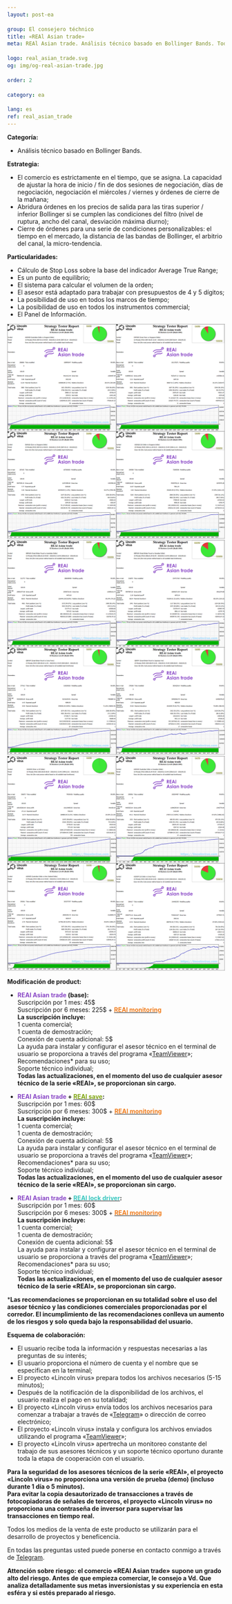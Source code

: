 ```yaml
---
layout: post-ea

group: El consejero téchnico
title: «REAl Asian trade»
meta: REAl Asian trade. Análisis técnico basado en Bollinger Bands. Todos los medios de la venta de este producto se utilizarán para el desarrollo de proyectos y beneficencia.

logo: real_asian_trade.svg
og: img/og-real-asian-trade.jpg

order: 2

category: ea

lang: es
ref: real_asian_trade
---
```


**Categoría:**
  - Análisis técnico basado en Bollinger Bands.
  
**Estrategia:**
  - El comercio es estrictamente en el tiempo, que se asigna. La capacidad de ajustar la hora de inicio / fin de dos sesiones de negociación, días de negociación, negociación el miércoles / viernes y órdenes de cierre de la mañana;
  - Abridura órdenes en los precios de salida para las tiras superior / inferior Bollinger si se cumplen las condiciones del filtro (nivel de ruptura, ancho del canal, desviación máxima diurno);
  - Cierre de órdenes para una serie de condiciones personalizables: el tiempo en el mercado, la distancia de las bandas de Bollinger, el arbitrio del canal, la micro-tendencia.
  
**Particularidades:**
  - Cálculo de Stop Loss sobre la base del indicador Average True Range;
  - Es un punto de equilibrio;
  - El sistema para calcular el volumen de la orden;
  - El asesor está adaptado para trabajar con presupuestos de 4 y 5 dígitos;
  - La posibilidad de uso en todos los marcos de tiempo;
  - La posibilidad de uso en todos los instrumentos commercial;
  - El Panel de Información.

<a data-fancybox="gallery" href="/img/ea/en/SGD_block.png"><img src="/img/ea/en/SGD_block.png" alt=""></a>
<a data-fancybox="gallery" href="/img/ea/en/GBP_block.png"><img src="/img/ea/en/GBP_block.png" alt=""></a>
<a data-fancybox="gallery" href="/img/ea/en/Mix_block.png"><img src="/img/ea/en/Mix_block.png" alt=""></a>
  
**Modificación de product:**

  - **<span style="color:#8b4ac7">REAl Asian trade</span> (base):**  
  Suscripción por 1 mes: 45$  
  Suscripción por 6 meses: 225$ + **<a href="https://lincolnvirus.com/projects/es/forex/real_monitoring.html" target="_blank"><span style="color:#f07e20">REAl monitoring</span></a>**  
  **La suscripción incluye:**  
  1 cuenta comercial;  
  1 cuenta de demostración;  
  Conexión de cuenta adicional: 5$  
  La ayuda para instalar y configurar el asesor técnico en el terminal de usuario se proporciona a través del programa «<a href="https://www.teamviewer.com/" target="_blank">TeamViewer</a>»;  
  Recomendaciones* para su uso;  
  Soporte técnico individual;  
  **Todas las actualizaciones, en el momento del uso de cualquier asesor técnico de la serie «REAl», se proporcionan sin cargo.**
  
  - **<span style="color:#8b4ac7">REAl Asian trade</span> + <a href="https://lincolnvirus.com/projects/es/forex/real_save.html" target="_blank"><span style="color:#81a614">REAl save</span></a>:**  
  Suscripción por 1 mes: 60$  
  Suscripción por 6 meses: 300$ + **<a href="https://lincolnvirus.com/projects/es/forex/real_monitoring.html" target="_blank"><span style="color:#f07e20">REAl monitoring</span></a>**  
  **La suscripción incluye:**  
  1 cuenta comercial;  
  1 cuenta de demostración;  
  Conexión de cuenta adicional: 5$  
  La ayuda para instalar y configurar el asesor técnico en el terminal de usuario se proporciona a través del programa «<a href="https://www.teamviewer.com/" target="_blank">TeamViewer</a>»;  
  Recomendaciones* para su uso;  
  Soporte técnico individual;  
  **Todas las actualizaciones, en el momento del uso de cualquier asesor técnico de la serie «REAl», se proporcionan sin cargo.**
  
  - **<span style="color:#8b4ac7">REAl Asian trade</span> + <a href="https://lincolnvirus.com/projects/es/forex/real_lock_driver.html" target="_blank"><span style="color:#39c6be">REAl lock driver</span></a>:**  
  Suscripción por 1 mes: 60$  
  Suscripción por 6 meses: 300$ + **<a href="https://lincolnvirus.com/projects/es/forex/real_monitoring.html" target="_blank"><span style="color:#f07e20">REAl monitoring</span></a>**  
  **La suscripción incluye:**  
  1 cuenta comercial;  
  1 cuenta de demostración;  
  Conexión de cuenta adicional: 5$  
  La ayuda para instalar y configurar el asesor técnico en el terminal de usuario se proporciona a través del programa «<a href="https://www.teamviewer.com/" target="_blank">TeamViewer</a>»;  
  Recomendaciones* para su uso;  
  Soporte técnico individual;  
  **Todas las actualizaciones, en el momento del uso de cualquier asesor técnico de la serie «REAl», se proporcionan sin cargo.**
  
  ***Las recomendaciones se proporcionan en su totalidad sobre el uso del asesor técnico y las condiciones comerciales proporcionadas por el corredor. El incumplimiento de las recomendaciones conlleva un aumento de los riesgos y solo queda bajo la responsabilidad del usuario.**  
  
**Esquema de colaboración:**  

- El usuario recibe toda la información y respuestas necesarias a las preguntas de su interés;  
- El usuario proporciona el número de cuenta y el nombre que se especifican en la terminal;  
- El proyecto «Lincoln virus»  prepara todos los archivos necesarios (5-15 minutos);  
- Después de la notificación de la disponibilidad de los archivos, el usuario realiza el pago en su totalidad;  
- El proyecto «Lincoln virus» envía todos los archivos necesarios para comenzar a trabajar a través de «<a href="https://t.me/chutkoy" target="_blank">Telegram</a>» o dirección de correo electrónico;  
- El proyecto «Lincoln virus» instala y configura los archivos enviados utilizando el programa «<a href="https://www.teamviewer.com/" target="_blank">TeamViewer</a>»;  
- El proyecto «Lincoln virus» apertrecha un monitoreo constante del trabajo de sus asesores técnicos y un soporte técnico oportuno durante toda la etapa de cooperación con el usuario.  

**Para la seguridad de los asesores técnicos de la serie «REAl», el proyecto «Lincoln virus»  no proporciona una versión de prueba (demo) (incluso durante 1 día o 5 minutos).**  
**Para evitar la copia desautorizado de transacciones a través de fotocopiadoras de señales de terceros, el proyecto «Lincoln virus» no proporciona una contraseña de inversor para supervisar las transacciones en tiempo real.**  

Todos los medios de la venta de este producto se utilizarán para el desarrollo de proyectos y beneficencia.  

En todas las preguntas usted puede ponerse en contacto conmigo a través de <a href="https://t.me/chutkoy" target="_blank">Telegram</a>.  

**Attención sobre riesgo: el comercio «REAl Asian trade» supone un grado alto del riesgo. Antes de que empieza comerciar, le consejo a Vd. Que analiza detalladamente sus metas inversionistas y su experiencia en esta esféra y si estés preparado al riesgo.**
  
